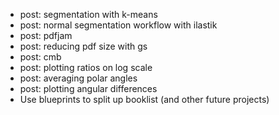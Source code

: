 - post: segmentation with k-means
- post: normal segmentation workflow with ilastik
- post: pdfjam
- post: reducing pdf size with gs
- post: cmb
- post: plotting ratios on log scale
- post: averaging polar angles
- post: plotting angular differences
- Use blueprints to split up booklist (and other future projects)